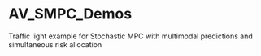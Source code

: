 # AV_SMPC_Demos
 Traffic light example for Stochastic MPC with multimodal predictions and simultaneous risk allocation



